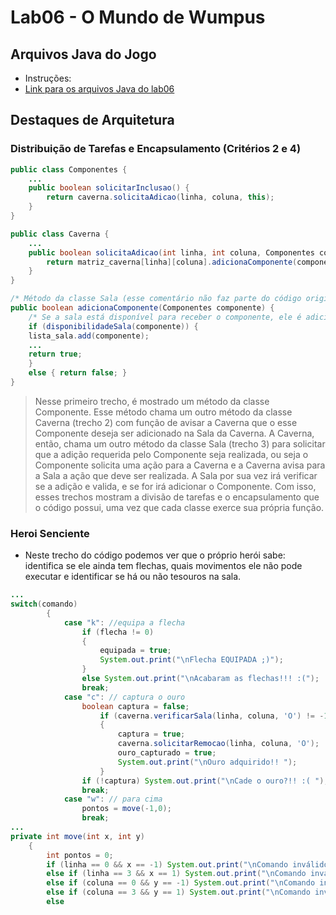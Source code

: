 # Lab06 - O Mundo de Wumpus
## Arquivos Java do Jogo
* Instruções:
* [Link para os arquivos Java do lab06](https://github.com/jovi2000/MC322-Dupla/tree/main/lab06/src/mc322/lab06)
## Destaques de Arquitetura
### Distribuição de Tarefas e Encapsulamento (Critérios 2 e 4)
~~~java
public class Componentes {
    ...
    public boolean solicitarInclusao() {
        return caverna.solicitaAdicao(linha, coluna, this);
    }
}
~~~
~~~java
public class Caverna {
    ...
    public boolean solicitaAdicao(int linha, int coluna, Componentes componente) {
        return matriz_caverna[linha][coluna].adicionaComponente(componente);
    }
}
~~~
~~~java
/* Método da classe Sala (esse comentário não faz parte do código original) */
public boolean adicionaComponente(Componentes componente) {
    /* Se a sala está disponível para receber o componente, ele é adicionado */
    if (disponibilidadeSala(componente)) {
	lista_sala.add(componente);
	...
	return true;
    }
    else { return false; }
}
~~~
> Nesse primeiro trecho, é mostrado um método da classe Componente. Esse método chama um outro método da classe Caverna (trecho 2) com função de avisar a Caverna que o esse Componente deseja ser adicionado na Sala da Caverna. A Caverna, então, chama um outro método da classe Sala (trecho 3) para solicitar que a adição requerida pelo Componente seja realizada, ou seja o Componente solicita uma ação para a Caverna e a Caverna avisa para a Sala a ação que deve ser realizada. A Sala por sua vez irá verificar se a adição e valida, e se for irá adicionar o Componente. Com isso, esses trechos mostram a divisão de tarefas e o encapsulamento que o código possui, uma vez que cada classe exerce sua própria função.
### Heroi Senciente
* Neste trecho do código podemos ver que o próprio herói sabe: identifica se ele ainda tem flechas, quais movimentos ele não pode executar e identificar se há ou não tesouros na sala.
~~~java
...
switch(comando)
    	{
    		case "k": //equipa a flecha
    			if (flecha != 0)
    			{
    				equipada = true;
    				System.out.print("\nFlecha EQUIPADA ;)");
    			}
    			else System.out.print("\nAcabaram as flechas!!! :(");
    			break;
    		case "c": // captura o ouro
    			boolean captura = false;
    				if (caverna.verificarSala(linha, coluna, 'O') != -1)
    				{
    					captura = true;
    					caverna.solicitarRemocao(linha, coluna, 'O');
    					ouro_capturado = true;
						System.out.print("\nOuro adquirido!! ");
    				}
    			if (!captura) System.out.print("\nCade o ouro?!! :( ");
    			break;
    		case "w": // para cima
    			pontos = move(-1,0);
    			break;
...
private int move(int x, int y)
    {
    	int pontos = 0;
    	if (linha == 0 && x == -1) System.out.print("\nComando inválido");
    	else if (linha == 3 && x == 1) System.out.print("\nComando inválido");
    	else if (coluna == 0 && y == -1) System.out.print("\nComando inválido");
    	else if (coluna == 3 && y == 1) System.out.print("\nComando inválido");
		else
~~~
